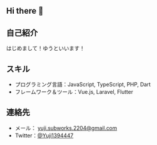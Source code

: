 ## Hi there 👋

## 自己紹介
はじめまして！ゆうといいます！

## スキル
- プログラミング言語：JavaScript, TypeScript, PHP, Dart
- フレームワーク＆ツール：Vue.js, Laravel, Flutter

## 連絡先
- メール： yuji.subworks.2204@gmail.com
- Twitter：[@Yuji1394447](https://x.com/Yuji1394447)
